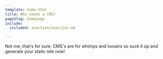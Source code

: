 ```yaml
---
template: home.html
title: Who needs a CMS?
pageSlug: homepage
include:
  included: asection/asection.md

---
```


Not me, that's for sure. CMS's are for whimps and loosers so suck it up and generate your static site now!
